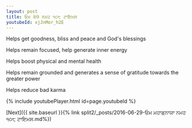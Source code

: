 ```yaml
---
layout: post
title: ਓਮ ਕੱਯੇ ਨਮਹ ੧੦੮ ਟਾਇਮਸ
youtubeId: xjJnMor_h2E
---
```

 
 
Helps get goodness, bliss and peace and God's blessings
 
Helps remain focused, help generate inner energy 
 
Helps boost physical and mental health 
 
Helps remain grounded and generates a sense of gratitude towards the greater power 
 
Helps reduce bad karma
 
 
 
 


{% include youtubePlayer.html id=page.youtubeId %}
 
[Next]({{ site.baseurl }}{% link  split2/_posts/2016-06-29-ਓਮ ਮਹਾਡ਼ਨਾਯਾ ਨਮਹ ੧੦੮ ਟਾਇਮਸ.md%})
 
